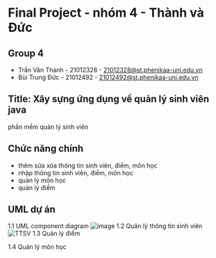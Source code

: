 # Final Project - nhóm 4 - Thành và Đức 
## Group 4
- Trần Văn Thành - 21012328 - 21012328@st.phenikaa-uni.edu.vn
- Bùi Trung Đức  - 21012492 - 21012492@st.phenikaa-uni.edu.vn

## Title: Xây sựng ứng dụng về quản lý sinh viên java
phần mềm quản lý sinh viên 

## Chức năng chính 
- thêm sửa xóa thông tin sinh viên, điểm, môn học
- nhập thông tin sinh viên, điểm, môn học 
- quản lý môn học 
- quản lý điểm 
## UML dự án 
1.1 UML component diagram
![image](https://github.com/user-attachments/assets/c8e11b59-844e-42a2-a2ee-437d13158756)
1.2 Quản lý thông tin sinh viên 
![TTSV](https://github.com/user-attachments/assets/4808bd7b-e3bc-4139-8850-054c74d3f82b)
1.3 Quản lý điểm

1.4 Quản lý môn học
